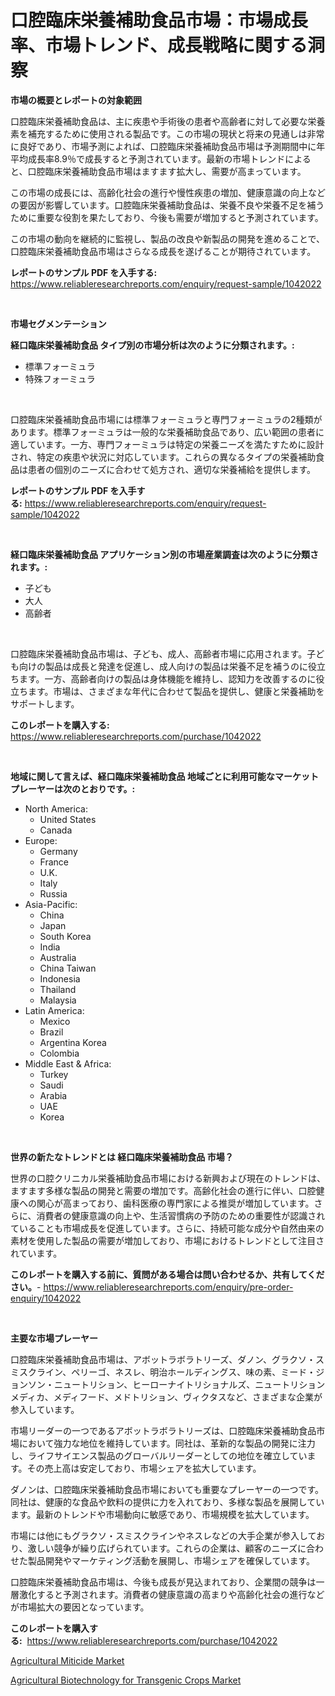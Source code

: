 <p><h1>口腔臨床栄養補助食品市場：市場成長率、市場トレンド、成長戦略に関する洞察</h1></p><p><strong>市場の概要とレポートの対象範囲</strong></p>
<p><p>口腔臨床栄養補助食品は、主に疾患や手術後の患者や高齢者に対して必要な栄養素を補充するために使用される製品です。この市場の現状と将来の見通しは非常に良好であり、市場予測によれば、口腔臨床栄養補助食品市場は予測期間中に年平均成長率8.9％で成長すると予測されています。最新の市場トレンドによると、口腔臨床栄養補助食品市場はますます拡大し、需要が高まっています。</p><p>この市場の成長には、高齢化社会の進行や慢性疾患の増加、健康意識の向上などの要因が影響しています。口腔臨床栄養補助食品は、栄養不良や栄養不足を補うために重要な役割を果たしており、今後も需要が増加すると予測されています。</p><p>この市場の動向を継続的に監視し、製品の改良や新製品の開発を進めることで、口腔臨床栄養補助食品市場はさらなる成長を遂げることが期待されています。</p></p>
<p><strong>レポートのサンプル PDF を入手する:</strong> <a href="https://www.reliableresearchreports.com/enquiry/request-sample/1042022">https://www.reliableresearchreports.com/enquiry/request-sample/1042022</a></p>
<p>&nbsp;</p>
<p><strong>市場セグメンテーション</strong></p>
<p><strong>経口臨床栄養補助食品 タイプ別の市場分析は次のように分類されます。:</strong></p>
<p><ul><li>標準フォーミュラ</li><li>特殊フォーミュラ</li></ul></p>
<p>&nbsp;</p>
<p><p>口腔臨床栄養補助食品市場には標準フォーミュラと専門フォーミュラの2種類があります。標準フォーミュラは一般的な栄養補助食品であり、広い範囲の患者に適しています。一方、専門フォーミュラは特定の栄養ニーズを満たすために設計され、特定の疾患や状況に対応しています。これらの異なるタイプの栄養補助食品は患者の個別のニーズに合わせて処方され、適切な栄養補給を提供します。</p></p>
<p><strong>レポートのサンプル PDF を入手する:</strong>&nbsp;<a href="https://www.reliableresearchreports.com/enquiry/request-sample/1042022">https://www.reliableresearchreports.com/enquiry/request-sample/1042022</a></p>
<p>&nbsp;</p>
<p><strong> 経口臨床栄養補助食品 アプリケーション別の市場産業調査は次のように分類されます。:</strong></p>
<p><ul><li>子ども</li><li>大人</li><li>高齢者</li></ul></p>
<p>&nbsp;</p>
<p><p>口腔臨床栄養補助食品市場は、子ども、成人、高齢者市場に応用されます。子ども向けの製品は成長と発達を促進し、成人向けの製品は栄養不足を補うのに役立ちます。一方、高齢者向けの製品は身体機能を維持し、認知力を改善するのに役立ちます。市場は、さまざまな年代に合わせて製品を提供し、健康と栄養補助をサポートします。</p></p>
<p><strong>このレポートを購入する:</strong>&nbsp; <a href="https://www.reliableresearchreports.com/purchase/1042022">https://www.reliableresearchreports.com/purchase/1042022</a></p>
<p>&nbsp;</p>
<p><strong>地域に関して言えば、経口臨床栄養補助食品 地域ごとに利用可能なマーケットプレーヤーは次のとおりです。:</strong></p>
<p><ul>
    <li>
        North America:
        <ul>
            <li>United States</li>
            <li>Canada</li>
        </ul>
    </li>
    <li>
        Europe:
        <ul>
            <li>Germany</li>
            <li>France</li>
            <li>U.K.</li>
            <li>Italy</li>
            <li>Russia</li>
        </ul>
    </li>
    <li>
        Asia-Pacific:
        <ul>
            <li>China</li>
            <li>Japan</li>
            <li>South Korea</li>
            <li>India</li>
            <li>Australia</li>
            <li>China Taiwan</li>
            <li>Indonesia</li>
            <li>Thailand</li>
            <li>Malaysia</li>
        </ul>
    </li>
    <li>
        Latin America:
        <ul>
            <li>Mexico</li>
            <li>Brazil</li>
            <li>Argentina Korea</li>
            <li>Colombia</li>
        </ul>
    </li>
    <li>
        Middle East & Africa:
        <ul>
            <li>Turkey</li>
            <li>Saudi</li>
            <li>Arabia</li>
            <li>UAE</li>
            <li>Korea</li>
        </ul>
    </li>
    </ul></p>
<p>&nbsp;</p>
<p><strong>世界の新たなトレンドとは 経口臨床栄養補助食品 市場？</strong></p>
<p><p>世界の口腔クリニカル栄養補助食品市場における新興および現在のトレンドは、ますます多様な製品の開発と需要の増加です。高齢化社会の進行に伴い、口腔健康への関心が高まっており、歯科医療の専門家による推奨が増加しています。さらに、消費者の健康意識の向上や、生活習慣病の予防のための重要性が認識されていることも市場成長を促進しています。さらに、持続可能な成分や自然由来の素材を使用した製品の需要が増加しており、市場におけるトレンドとして注目されています。</p></p>
<p><strong>このレポートを購入する前に、質問がある場合は問い合わせるか、共有してください。</strong>- <a href="https://www.reliableresearchreports.com/enquiry/pre-order-enquiry/1042022">https://www.reliableresearchreports.com/enquiry/pre-order-enquiry/1042022</a></p>
<p>&nbsp;</p>
<p><strong>主要な市場プレーヤー</strong></p>
<p><p>口腔臨床栄養補助食品市場は、アボットラボラトリーズ、ダノン、グラクソ・スミスクライン、ペリーゴ、ネスレ、明治ホールディングス、味の素、ミード・ジョンソン・ニュートリション、ヒーローナイトリショナルズ、ニュートリションメディカ、メディフード、メドトリション、ヴィクタスなど、さまざまな企業が参入しています。</p><p>市場リーダーの一つであるアボットラボラトリーズは、口腔臨床栄養補助食品市場において強力な地位を維持しています。同社は、革新的な製品の開発に注力し、ライフサイエンス製品のグローバルリーダーとしての地位を確立しています。その売上高は安定しており、市場シェアを拡大しています。</p><p>ダノンは、口腔臨床栄養補助食品市場においても重要なプレーヤーの一つです。同社は、健康的な食品や飲料の提供に力を入れており、多様な製品を展開しています。最新のトレンドや市場動向に敏感であり、市場規模を拡大しています。</p><p>市場には他にもグラクソ・スミスクラインやネスレなどの大手企業が参入しており、激しい競争が繰り広げられています。これらの企業は、顧客のニーズに合わせた製品開発やマーケティング活動を展開し、市場シェアを確保しています。</p><p>口腔臨床栄養補助食品市場は、今後も成長が見込まれており、企業間の競争は一層激化すると予測されます。消費者の健康意識の高まりや高齢化社会の進行などが市場拡大の要因となっています。</p></p>
<p><strong>このレポートを購入する:</strong>&nbsp;&nbsp;<a href="https://www.reliableresearchreports.com/purchase/1042022">https://www.reliableresearchreports.com/purchase/1042022</a></p>
<p><p><a href="https://funky-papaya-cf4.notion.site/Agricultural-Miticide-Market-Size-2024-2031-Global-Industrial-Analysis-Key-Geographical-Regions--a3d6e4cf0e5c4883aa96f19b640c7f44">Agricultural Miticide Market</a></p><p><a href="https://sore-arch-6db.notion.site/Agricultural-Biotechnology-for-Transgenic-Crops-Market-Size-Furnishes-Valuable-Information-Encompass-32bee4af989549aba8a321a79c171fb6">Agricultural Biotechnology for Transgenic Crops Market</a></p></p>